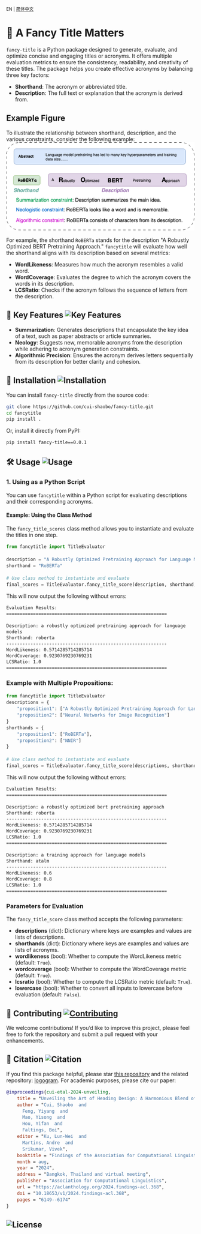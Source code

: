 <small>EN | [简体中文](https://github.com/cui-shaobo/fancy-title/blob/main/README_zh.md) </small>
# 📝 A Fancy Title Matters 

`fancy-title` is a Python package designed to generate, evaluate, and optimize concise and engaging titles or acronyms. It offers multiple evaluation metrics to ensure the consistency, readability, and creativity of these titles. The package helps you create effective acronyms by balancing three key factors:

- **Shorthand**: The acronym or abbreviated title.
- **Description**: The full text or explanation that the acronym is derived from.

## Example Figure
To illustrate the relationship between shorthand, description, and the various constraints, consider the following example:
![Example Image](https://github.com/cui-shaobo/fancy-title/raw/main/images/example.png)


For example, the shorthand `RoBERTa` stands for the description "A Robustly Optimized BERT Pretraining Approach." `fancytitle` will evaluate how well the shorthand aligns with its description based on several metrics:

- **WordLikeness**: Measures how much the acronym resembles a valid word.
- **WordCoverage**: Evaluates the degree to which the acronym covers the words in its description.
- **LCSRatio**: Checks if the acronym follows the sequence of letters from the description.


## 🌟 Key Features ![Key Features](https://img.shields.io/badge/Key_Features-Highlights-orange) 

- **Summarization**: Generates descriptions that encapsulate the key idea of a text, such as paper abstracts or article summaries.
- **Neology**: Suggests new, memorable acronyms from the description while adhering to acronym generation constraints.
- **Algorithmic Precision**: Ensures the acronym derives letters sequentially from its description for better clarity and cohesion.

## 🚀  Installation ![Installation](https://img.shields.io/badge/Installation-Guide-blue)

You can install `fancy-title` directly from the source code:

```bash
git clone https://github.com/cui-shaobo/fancy-title.git
cd fancytitle
pip install .
```

Or, install it directly from PyPI:
```bash
pip install fancy-title==0.0.1
```


## 🛠️ Usage ![Usage](https://img.shields.io/badge/Usage-Instructions-green)

### 1. Using as a Python Script

You can use `fancytitle` within a Python script for evaluating descriptions and their corresponding acronyms.

#### Example: Using the Class Method

The `fancy_title_scores` class method allows you to instantiate and evaluate the titles in one step.
```python
from fancytitle import TitleEvaluator

description = "A Robustly Optimized Pretraining Approach for Language Models"
shorthand = "RoBERTa"

# Use class method to instantiate and evaluate
final_scores = TitleEvaluator.fancy_title_score(description, shorthand, lowercase=True)
```
This will now output the following without errors:

```plaintext
Evaluation Results:
============================================================

Description: a robustly optimized pretraining approach for language models
Shorthand: roberta
------------------------------------------------------------
WordLikeness: 0.5714285714285714
WordCoverage: 0.9230769230769231
LCSRatio: 1.0
============================================================
```


### Example with Multiple Propositions:
```python
from fancytitle import TitleEvaluator
descriptions = {
    "proposition1": ["A Robustly Optimized Pretraining Approach for Language Models"],
    "proposition2": ["Neural Networks for Image Recognition"]
}
shorthands = {
    "proposition1": ["RoBERTa"],
    "proposition2": ["NNIR"]
}

# Use class method to instantiate and evaluate
final_scores = TitleEvaluator.fancy_title_score(descriptions, shorthands, lowercase=True)

```

This will now output the following without errors:
```plaintext
Evaluation Results:
============================================================

Description: a robustly optimized bert pretraining approach
Shorthand: roberta
------------------------------------------------------------
WordLikeness: 0.5714285714285714
WordCoverage: 0.9230769230769231
LCSRatio: 1.0
============================================================

Description: a training approach for language models
Shorthand: atalm
------------------------------------------------------------
WordLikeness: 0.6
WordCoverage: 0.8
LCSRatio: 1.0
============================================================
```



### Parameters for Evaluation

The `fancy_title_score` class method accepts the following parameters:

- **descriptions** (dict): Dictionary where keys are examples and values are lists of descriptions.
- **shorthands** (dict): Dictionary where keys are examples and values are lists of acronyms.
- **wordlikeness** (bool): Whether to compute the WordLikeness metric (default: `True`).
- **wordcoverage** (bool): Whether to compute the WordCoverage metric (default: `True`).
- **lcsratio** (bool): Whether to compute the LCSRatio metric (default: `True`).
- **lowercase** (bool): Whether to convert all inputs to lowercase before evaluation (default: `False`).

## 🤝 Contributing [![Contributing](https://img.shields.io/badge/Contributing-Welcome-blue)](./CONTRIBUTING.md) 




We welcome contributions! If you’d like to improve this project, please feel free to fork the repository and submit a pull request with your enhancements.

## 📜 Citation ![Citation](https://img.shields.io/badge/Citation-Required-green) 

If you find this package helpful, please star [this repository](https://github.com/cui-shaobo/fancy-title) and the related repository: [logogram](https://github.com/cui-shaobo/logogram). For academic purposes, please cite our paper:

```bibtex
@inproceedings{cui-etal-2024-unveiling,
    title = "Unveiling the Art of Heading Design: A Harmonious Blend of Summarization, Neology, and Algorithm",
    author = "Cui, Shaobo  and
      Feng, Yiyang  and
      Mao, Yisong  and
      Hou, Yifan  and
      Faltings, Boi",
    editor = "Ku, Lun-Wei  and
      Martins, Andre  and
      Srikumar, Vivek",
    booktitle = "Findings of the Association for Computational Linguistics ACL 2024",
    month = aug,
    year = "2024",
    address = "Bangkok, Thailand and virtual meeting",
    publisher = "Association for Computational Linguistics",
    url = "https://aclanthology.org/2024.findings-acl.368",
    doi = "10.18653/v1/2024.findings-acl.368",
    pages = "6149--6174"
}
```


## ![License](https://img.shields.io/badge/License-MIT-blue)

